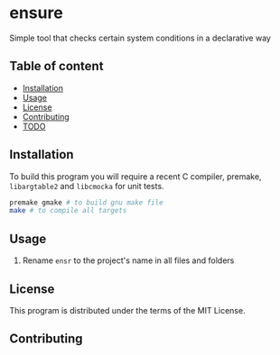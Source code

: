# ensure 

Simple tool that checks certain system conditions in a declarative way

## Table of content

- [Installation](#Installation)
- [Usage](#Usage)
- [License](#License)
- [Contributing](#Contributing)
- [TODO](#TODO)

## Installation

To build this program you will require a recent C compiler, premake, `libargtable2` and `libcmocka` for unit tests.

```sh
premake gmake # to build gnu make file 
make # to compile all targets 
```

## Usage

1) Rename `ensr` to the project's name in all files and folders 

## License

This program is distributed under the terms of the MIT License.

## Contributing

